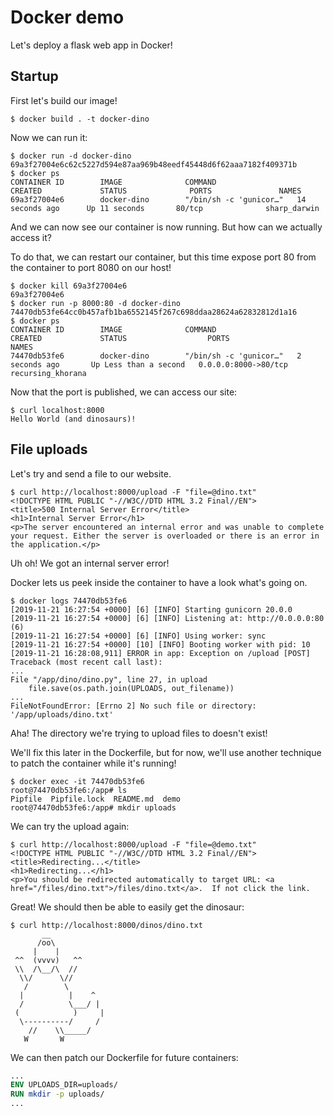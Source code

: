 # Docker demo

Let's deploy a flask web app in Docker!

## Startup

First let's build our image!

    $ docker build . -t docker-dino

Now we can run it:

    $ docker run -d docker-dino
    69a3f27004e6c62c5227d594e87aa969b48eedf45448d6f62aaa7182f409371b
    $ docker ps
    CONTAINER ID        IMAGE              COMMAND                  CREATED             STATUS              PORTS               NAMES
    69a3f27004e6        docker-dino        "/bin/sh -c 'gunicor…"   14 seconds ago      Up 11 seconds       80/tcp              sharp_darwin

And we can now see our container is now running. But how can we actually
access it?

To do that, we can restart our container, but this time expose port 80 from
the container to port 8080 on our host!

    $ docker kill 69a3f27004e6
    69a3f27004e6
    $ docker run -p 8000:80 -d docker-dino 
    74470db53fe64cc0b457afb1ba6552145f267c698ddaa28624a62832812d1a16
    $ docker ps
    CONTAINER ID        IMAGE              COMMAND                  CREATED             STATUS                  PORTS                  NAMES
    74470db53fe6        docker-dino        "/bin/sh -c 'gunicor…"   2 seconds ago       Up Less than a second   0.0.0.0:8000->80/tcp   recursing_khorana

Now that the port is published, we can access our site:

    $ curl localhost:8000
    Hello World (and dinosaurs)!

## File uploads

Let's try and send a file to our website.

    $ curl http://localhost:8000/upload -F "file=@dino.txt"
    <!DOCTYPE HTML PUBLIC "-//W3C//DTD HTML 3.2 Final//EN">
    <title>500 Internal Server Error</title>
    <h1>Internal Server Error</h1>
    <p>The server encountered an internal error and was unable to complete your request. Either the server is overloaded or there is an error in the application.</p>

Uh oh! We got an internal server error!

Docker lets us peek inside the container to have a look what's going on.

    $ docker logs 74470db53fe6
    [2019-11-21 16:27:54 +0000] [6] [INFO] Starting gunicorn 20.0.0
    [2019-11-21 16:27:54 +0000] [6] [INFO] Listening at: http://0.0.0.0:80 (6)
    [2019-11-21 16:27:54 +0000] [6] [INFO] Using worker: sync
    [2019-11-21 16:27:54 +0000] [10] [INFO] Booting worker with pid: 10
    [2019-11-21 16:28:08,911] ERROR in app: Exception on /upload [POST]
    Traceback (most recent call last):
    ...
    File "/app/dino/dino.py", line 27, in upload
        file.save(os.path.join(UPLOADS, out_filename))
    ...
    FileNotFoundError: [Errno 2] No such file or directory: '/app/uploads/dino.txt'

Aha! The directory we're trying to upload files to doesn't exist!

We'll fix this later in the Dockerfile, but for now, we'll use another
technique to patch the container while it's running!

    $ docker exec -it 74470db53fe6
    root@74470db53fe6:/app# ls
    Pipfile  Pipfile.lock  README.md  demo
    root@74470db53fe6:/app# mkdir uploads

We can try the upload again:

    $ curl http://localhost:8000/upload -F "file=@demo.txt"
    <!DOCTYPE HTML PUBLIC "-//W3C//DTD HTML 3.2 Final//EN">
    <title>Redirecting...</title>
    <h1>Redirecting...</h1>
    <p>You should be redirected automatically to target URL: <a href="/files/dino.txt">/files/dino.txt</a>.  If not click the link.

Great! We should then be able to easily get the dinosaur:

    $ curl http://localhost:8000/dinos/dino.txt
           __
          /oo\
         |    |
     ^^  (vvvv)   ^^
     \\  /\__/\  //
      \\/      \//
       /        \        
      |          |    ^  
      /          \___/ | 
     (            )     |
      \----------/     /
        //    \\_____/
       W       W 

We can then patch our Dockerfile for future containers:

```Dockerfile
...
ENV UPLOADS_DIR=uploads/
RUN mkdir -p uploads/
...
```